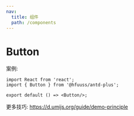 ```yaml
---
nav:
  title: 组件
  path: /components
---
```


# Button

案例:

```tsx
import React from 'react';
import { Button } from '@hfuuss/antd-plus';

export default () => <Button/>;
```

更多技巧: https://d.umijs.org/guide/demo-principle
